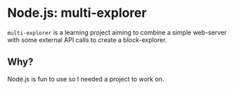 Node.js: multi-explorer
=======================

`multi-explorer` is a learning project aiming to combine a simple web-server with some external API calls to create a block-explorer.

Why?
----

Node.js is fun to use so I needed a project to work on.